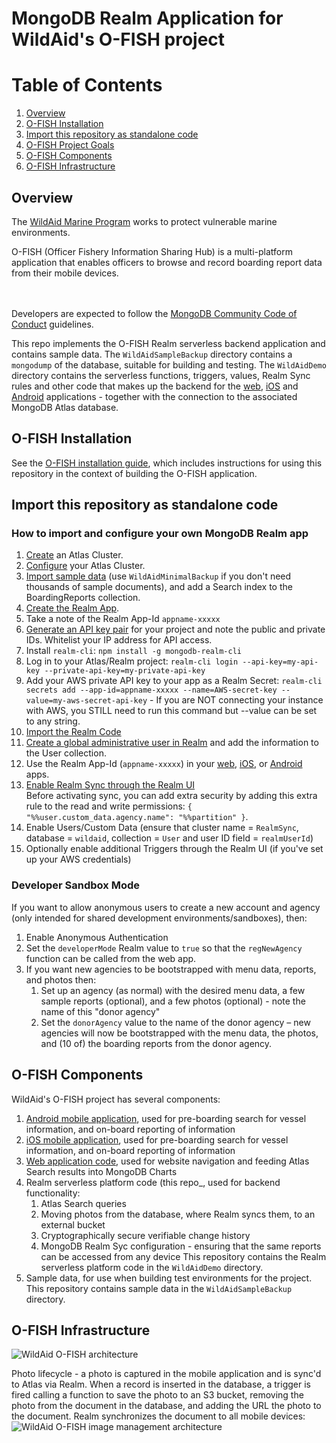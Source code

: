 # MongoDB Realm Application for WildAid's O-FISH project

# Table of Contents
1. [Overview](#overview)
1. [O-FISH Installation](#O-FISHinstall)
1. [Import this repository as standalone code](#standalone)
1. [O-FISH Project Goals](#goals)
1. [O-FISH Components](#components)
1. [O-FISH Infrastructure](#infrastructure)

## Overview
The [WildAid Marine Program](https://marine.wildaid.org/) works to protect vulnerable marine environments.

O-FISH (Officer Fishery Information Sharing Hub) is a multi-platform application that enables officers to browse and record boarding report data from their mobile devices.

<BR><BR>Developers are expected to follow the <A HREF="https://www.mongodb.com/community-code-of-conduct">MongoDB Community Code of Conduct</A> guidelines.

This repo implements the O-FISH Realm serverless backend application and contains sample data. The `WildAidSampleBackup` directory contains a `mongodump` of the database, suitable for building and testing. The `WildAidDemo` directory contains the serverless functions, triggers, values, Realm Sync rules and other code that makes up the backend for the [web](https://github.com/WildAid/o-fish-web), [iOS](https://github.com/WildAid/o-fish-ios) and [Android](https://github.com/WildAid/o-fish-android) applications - together with the connection to the associated MongoDB Atlas database.


## <A NAME="O-FISHinstall">O-FISH Installation</A>
See the [O-FISH installation guide](https://wildaid.github.io/), which includes instructions for using this repository in the context of building the O-FISH application.

## <A NAME="standalone">Import this repository as standalone code</a>
### How to import and configure your own MongoDB Realm app

1. [Create](https://wildaid.github.io/foundation/2020/06/09/Atlas-Database.html) an Atlas Cluster.
1. [Configure](https://wildaid.github.io/foundation/2020/06/09/Atlas-Database-config.html) your Atlas Cluster.
1. [Import sample data](https://wildaid.github.io/foundation/2020/06/09/Data-Import.html) (use `WildAidMinimalBackup` if you don't need thousands of sample documents), and add a Search index to the BoardingReports collection.
1. [Create the Realm App](https://wildaid.github.io/foundation/2020/06/09/Create-Realm.html).
1. Take a note of the Realm App-Id `appname-xxxxx` 
1. [Generate an API key pair](https://wildaid.github.io/foundation/2020/06/09/Realm-API-Key.html) for your project and note the public and private IDs. Whitelist your IP address for API access.
1. Install `realm-cli`: `npm install -g mongodb-realm-cli`
1. Log in to your Atlas/Realm project: `realm-cli login --api-key=my-api-key --private-api-key=my-private-api-key`
1. Add your AWS private API key to your app as a Realm Secret: `realm-cli secrets add --app-id=appname-xxxxx --name=AWS-secret-key --value=my-aws-secret-api-key` - If you are NOT connecting your instance with AWS, you STILL need to run this command but --value can be set to any string.
1. [Import the Realm Code](https://wildaid.github.io/foundation/2020/06/09/Import-Realm-Code.html)
1. [Create a global administrative user in Realm](https://wildaid.github.io/foundation/2020/06/09/Connect-Realm-With-Data.html) and add the information to the User collection.
1. Use the Realm App-Id (`appname-xxxxx`) in your [web](https://github.com/WildAid/o-fish-web), [iOS](https://github.com/WildAid/o-fish-ios), or [Android](https://github.com/WildAid/o-fish-android) apps.
1. [Enable Realm Sync through the Realm UI](https://wildaid.github.io/web/2020/06/09/Prepare-Web-App.html)<BR>
Before activating sync, you can add extra security by adding this extra rule to the read and write permissions: `{ "%%user.custom_data.agency.name": "%%partition" }`.
1. Enable Users/Custom Data (ensure that cluster name = `RealmSync`, database = `wildaid`, collection = `User` and user ID field = `realmUserId`)
1. Optionally enable additional Triggers through the Realm UI (if you've set up your AWS credentials)

### Developer Sandbox Mode

If you want to allow anonymous users to create a new account and agency (only intended for shared development environments/sandboxes), then:
1. Enable Anonymous Authentication
1. Set the `developerMode` Realm value to `true` so that the `regNewAgency` function can be called from the web app.
1. If you want new agencies to be bootstrapped with menu data, reports, and photos then:
   1. Set up an agency (as normal) with the desired menu data, a few sample reports (optional), and a few photos (optional) - note the name of this "donor agency"
   1. Set the `donorAgency` value to the name of the donor agency – new agencies will now be bootstrapped with the menu data, the photos, and (10 of) the boarding reports from the donor agency.

## O-FISH <A NAME="components">Components</A>
WildAid's O-FISH project has several components:
1. [Android mobile application](https://github.com/WildAid/o-fish-android), used for pre-boarding search for vessel information, and on-board reporting of information
1. [iOS mobile application](https://github.com/WildAid/o-fish-ios), used for pre-boarding search for vessel information, and on-board reporting of information
1. [Web application code](https://github.com/WildAid/o-fish-web), used for website navigation and feeding Atlas Search results into MongoDB Charts
1. Realm serverless platform code (this repo_, used for backend functionality:
   1. Atlas Search queries
   1. Moving photos from the database, where Realm syncs them, to an external bucket
   1. Cryptographically secure verifiable change history
   1. MongoDB Realm Syc configuration - ensuring that the same reports can be accessed from any device
   This repository contains the Realm serverless platform code in the `WildAidDemo` directory.
1. Sample data, for use when building test environments for the project. This repository contains sample data in the `WildAidSampleBackup` directory.

## O-FISH <A NAME="infrastructure">Infrastructure</A>
![WildAid O-FISH architecture](https://webassets.mongodb.com/_com_assets/cms/architecture-zszceknhuo.png)

Photo lifecycle - a photo is captured in the mobile application and is sync'd to Atlas via Realm. When a record is inserted in the database, a trigger is fired calling a function to save the photo to an S3 bucket, removing the photo from the document in the database, and adding the URL the photo to the document. Realm synchronizes the document to all mobile devices:
![WildAid O-FISH image management architecture](https://webassets.mongodb.com/_com_assets/cms/realm-sync-tsolyndigz.gif)

